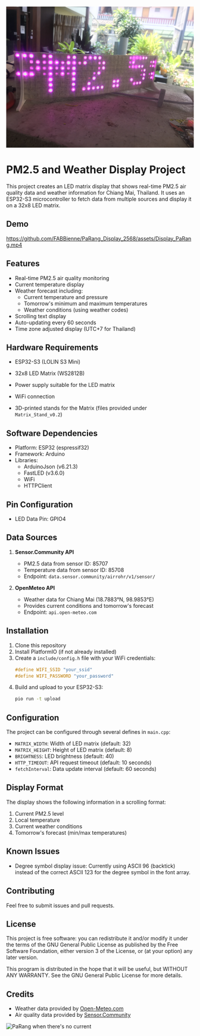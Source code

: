 ![PaRang Display in action](assets/Display_on.jpg)
# PM2.5 and Weather Display Project

This project creates an LED matrix display that shows real-time PM2.5 air quality data and weather information for Chiang Mai, Thailand. It uses an ESP32-S3 microcontroller to fetch data from multiple sources and display it on a 32x8 LED matrix.

## Demo

https://github.com/FABBienne/PaRang_Display_2568/assets/Display_PaRang.mp4

## Features

- Real-time PM2.5 air quality monitoring
- Current temperature display
- Weather forecast including:
  - Current temperature and pressure
  - Tomorrow's minimum and maximum temperatures
  - Weather conditions (using weather codes)
- Scrolling text display
- Auto-updating every 60 seconds
- Time zone adjusted display (UTC+7 for Thailand)

## Hardware Requirements

- ESP32-S3 (LOLIN S3 Mini)
- 32x8 LED Matrix (WS2812B)
- Power supply suitable for the LED matrix
- WiFi connection

- 3D-printed stands for the Matrix (files provided under `Matrix_Stand_v0.2`)

## Software Dependencies

- Platform: ESP32 (espressif32)
- Framework: Arduino
- Libraries:
  - ArduinoJson (v6.21.3)
  - FastLED (v3.6.0)
  - WiFi
  - HTTPClient

## Pin Configuration

- LED Data Pin: GPIO4

## Data Sources

1. **Sensor.Community API**
   - PM2.5 data from sensor ID: 85707
   - Temperature data from sensor ID: 85708
   - Endpoint: `data.sensor.community/airrohr/v1/sensor/`

2. **OpenMeteo API**
   - Weather data for Chiang Mai (18.7883°N, 98.9853°E)
   - Provides current conditions and tomorrow's forecast
   - Endpoint: `api.open-meteo.com`

## Installation

1. Clone this repository
2. Install PlatformIO (if not already installed)
3. Create a `include/config.h` file with your WiFi credentials:
   ```cpp
   #define WIFI_SSID "your_ssid"
   #define WIFI_PASSWORD "your_password"
   ```
4. Build and upload to your ESP32-S3:
   ```bash
   pio run -t upload
   ```

## Configuration

The project can be configured through several defines in `main.cpp`:

- `MATRIX_WIDTH`: Width of LED matrix (default: 32)
- `MATRIX_HEIGHT`: Height of LED matrix (default: 8)
- `BRIGHTNESS`: LED brightness (default: 40)
- `HTTP_TIMEOUT`: API request timeout (default: 10 seconds)
- `fetchInterval`: Data update interval (default: 60 seconds)

## Display Format

The display shows the following information in a scrolling format:
1. Current PM2.5 level
2. Local temperature
3. Current weather conditions
4. Tomorrow's forecast (min/max temperatures)

## Known Issues

- Degree symbol display issue: Currently using ASCII 96 (backtick) instead of the correct ASCII 123 for the degree symbol in the font array.

## Contributing

Feel free to submit issues and pull requests.

## License

This project is free software: you can redistribute it and/or modify it under the terms of the GNU General Public License as published by the Free Software Foundation, either version 3 of the License, or (at your option) any later version.

This program is distributed in the hope that it will be useful, but WITHOUT ANY WARRANTY. See the GNU General Public License for more details.

## Credits

- Weather data provided by [Open-Meteo.com](https://open-meteo.com)
- Air quality data provided by [Sensor.Community](https://sensor.community)

![PaRang when there's no current](assets/dDisplay_off.jpg)
